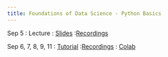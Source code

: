 ```yaml
---
title: Foundations of Data Science - Python Basics
---
```


Sep 5
: Lecture
  : [Slides](https://docs.google.com/presentation/d/1kGbGecvAzBoFz48Kye1-xkOYkWcmirlgZTtZiSL_gVo/edit#slide=id.gf5583ae1f7_0_162)
  :[Recordings]()
 
 Sep 6, 7, 8, 9, 11
: [Tutorial](#)
  :[Recordings]()
  : [Colab](https://colab.research.google.com/drive/1vbSOdKfBqpFIlVIY0E9ipuat1cbOK1rv#scrollTo=MGVXIsk5OHLI)